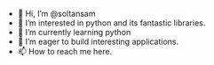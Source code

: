 - 👋 Hi, I’m @soltansam
- 👀 I’m interested in python and its fantastic libraries.
- 🌱 I’m currently learning python
- 💞️ I’m eager to build interesting applications.
- 📫 How to reach me here.

<!---
soltansam/soltansam is a ✨ special ✨ repository because its `README.md` (this file) appears on your GitHub profile.
You can click the Preview link to take a look at your changes.
--->

